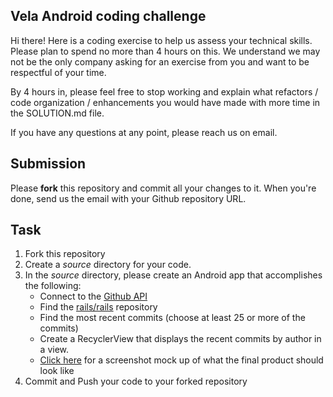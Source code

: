 ## Vela Android coding challenge

Hi there! Here is a coding exercise to help us assess your technical skills. Please plan to spend no more than 4 hours on this. We understand we may not be the only company asking for an exercise from you and want to be respectful of your time.


By 4 hours in, please feel free to stop working and explain what refactors / code organization / enhancements you would have made with more time in the SOLUTION.md file.

If you have any questions at any point, please reach us on email.

## Submission
Please **fork** this repository and commit all your changes to it. When you're done, send us the email with your Github repository URL.

## Task

1. Fork this repository
2. Create a *source* directory for your code.
3. In the *source* directory, please create an Android app that accomplishes the following:
	- Connect to the [Github API](http://developer.github.com/)
	- Find the [rails/rails](http://github.com/rails/rails) repository
	- Find the most recent commits (choose at least 25 or more of the commits)
	- Create a RecyclerView that displays the recent commits by author in a view. 
	- [Click here](example.jpg) for a screenshot mock up of what the final product should look like
4. Commit and Push your code to your forked repository
